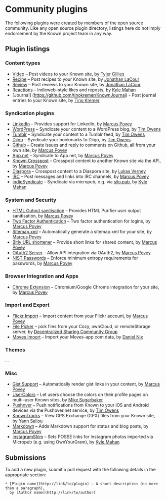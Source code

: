 # Community plugins

The following plugins were created by members of the open source community. Like any open source plugin directory,
listings here do not imply endorsement by the Known project team in any way.

## Plugin listings


### Content types

* [Video](https://github.com/tjgillies/Video) – Post videos to your Known site, by [Tyler Gillies][]
* [Recipe](https://github.com/cleverdevil/Known–Recipes) – Post recipes to your Known site, by [Jonathan LaCour][]
* [Review](https://github.com/cleverdevil/Known–Reviews) – Post reviews to your Known site, by [Jonathan LaCour][]
* [Reactions](https://github.com/kylewm/KnownReactions) – Indieweb–style likes and reposts, by [Kyle Mahan][] 
* [Journal] (https://github.com/tinokremer/KnownJournal) - Post journal entries to your Known site, by [Tino Kremer][]

### Syndication plugins

* [LinkedIn](https://github.com/mapkyca/KnownLinkedin) – Provides support for LinkedIn, 
    by [Marcus Povey][]
* [WordPress](https://github.com/timmmmyboy/WordPress) – Syndicate your content to a WordPress blog, by [Tim Owens][]
* [Tumblr](https://github.com/timmmmyboy/Tumblr) – Syndicate your content to a Tumblr feed, by [Tim Owens][]
* [Diigo](https://github.com/timmmmyboy/Diigo) – Syndicate your bookmarks to Diigo, by [Tim Owens][]
* [Github](https://github.com/mapkyca/KnownGithub) – Create issues and reply to comments on Github, all from your own site, 
    by [Marcus Povey][]
* [App.net](https://github.com/mapkyca/KnownAppNet) – Syndicate to App.net, 
    by [Marcus Povey][]
* [Known Crosspost](https://github.com/mapkyca/KnownKnown) – Crosspost content to another Known site via the API, 
    by [Marcus Povey][]
* [Diaspora](https://github.com/Phyks/KnownDiaspora) – Crosspost content to a Diaspora site, by [Lukas Verney][]
* [IRC](https://github.com/mapkyca/KnownIRC) – Post messages and links into IRC channels, 
    by [Marcus Povey][]
* [IndieSyndicate](https://github.com/kylewm/KnownIndieSyndicate) – Syndicate via micropub, e.g. via [silo.pub](https://silo.pub), by [Kyle Mahan][]

### System and Security

* [HTML Output sanitisation](https://github.com/mapkyca/KnownHTMLPurifier) – Provides HTML Purifier user output sanitisation, 
    by [Marcus Povey][]
* [Two Factor Authentication](https://github.com/mapkyca/Known2FA) – Two factor authentication for logins, 
    by [Marcus Povey][]
* [Sitemap.xml](https://github.com/mapkyca/KnownSitemap) – Automatically generate a sitemap.xml for your site, 
    by [Marcus Povey][]
* [Bitly URL shortener](https://github.com/mapkyca/KnownBitlyShorten) – Provide short links for shared content, 
    by [Marcus Povey][]
* [OAuth2 Server](https://github.com/mapkyca/KnownOAuth2) – Allow API integration via OAuth2, 
    by [Marcus Povey][]
* [NIST Passwords](https://github.com/mapkyca/KnownNISTPasswords) – Enforce minimum entropy requirements for passwords, 
    by [Marcus Povey][]

### Browser Integration and Apps

* [Chrome Extension](https://github.com/mapkyca/KnownChrome) – Chromium/Google Chrome integration for your site, 
    by [Marcus Povey][]

### Import and Export

* [Flickr Import](https://github.com/mapkyca/KnownFlickrImport) – Import content from your Flickr account, 
    by [Marcus Povey][]
* [File Picker](https://github.com/Decentralized–Sharing–Working–Group/idno–file–picker) – pick files from your
    Cozy, ownCloud, or remoteStorage server, by [Decentralized Sharing Community Group][decsharing]
* [Moves Import](https://github.com/danito/KnownImportMoves) – Import your Moves–app.com data, 
    by [Daniel Nix][]

### Themes

...


### Misc

* [Gist Support](https://github.com/mapkyca/IdnoGist) – Automatically render gist links in your content, 
    by [Marcus Povey][]
* [UserColors](https://github.com/misuba/UserColors) – Let users choose the colors on their profile pages on multi–user
    Known sites, by [Mike Sugarbaker][]
* [Pushover](https://github.com/timmmmyboy/Pushover) – Push notifications from Known to your iOS and Android devices via
   the Pushover.net service, by [Tim Owens][]
* [KnownTracks](https://github.com/klermor/KnownTracks) – View GPS Exchange (GPX) files from your Known site, by
   [Yann Sallou][]
* [Markdown](https://github.com/mapkyca/IdnoMarkdown) – Adds Markdown support for status and blog posts, 
   by [Marcus Povey][]
* [InstagramShim](https://github.com/kylewm/KnownInstagramShim) – Sets POSSE links for Instagram photos imported via Micropub (e.g. using OwnYourGram), by [Kyle Mahan][]

[Daniel Nix]: https://nxd4n.nixekinder.be
[decsharing]: https://www.w3.org/community/decsharing/
[Jonathan LaCour]: https://cleverdevil.io
[Kyle Mahan]: https://kylewm.com
[Lukas Verney]: http://phyks.me/
[Marcus Povey]: https://www.marcus–povey.co.uk
[Mike Sugarbaker]: http://gibberish.com/
[Tim Owens]: http://timowens.io/
[Tyler Gillies]: http://tylergillies.club/
[Yann Sallou]: http://winds.fr/
[Tino Kremer]: https://tinokremer.nl/

## Submissions

To add a new plugin, submit a pull request with the following details in the appropriate section:

```
* [Plugin name](http://link/to/plugin) – A short description (no more than a paragraph), 
  by [Author name](http://link/to/author)
```
